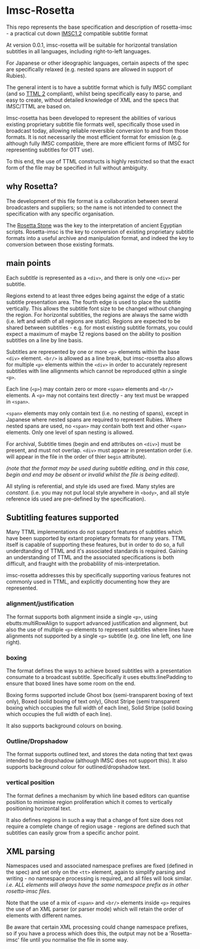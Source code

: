 # Imsc-Rosetta
This repo represents the base specification and description of rosetta-imsc - a practical cut down [IMSC1.2](https://www.w3.org/TR/ttml-imsc1.2/) compatible subtitle format

At version 0.0.1, imsc-rosetta will be suitable for horizontal translation subtitles in all languages, including right-to-left languages.

For Japanese or other ideographic languages, certain aspects of the spec are specifically relaxed (e.g. nested spans are allowed in support of Rubies).

The general intent is to have a subtitle format which is fully IMSC compliant (and so [TTML 2](https://www.w3.org/TR/2018/REC-ttml2-20181108/) compliant), whilst being specifically easy to parse, and easy to create, without detailed knowledge of XML and the specs that IMSC/TTML are based on.

Imsc-rosetta has been developed to represent the abilities of various existing proprietary subtitle file formats well, specifically those used in broadcast today, allowing reliable reversible conversion to and from those formats.  It is not necessarily the most efficient format for emission (e.g. although fully IMSC compatible, there are more efficient forms of IMSC for representing subtitles for OTT use).

To this end, the use of TTML constructs is highly restricted so that the exact form of the file may be specified in full without ambiguity.

## why Rosetta?
The development of this file format is a collaboration between several broadcasters and suppliers; so the name is not intended to connect the specification with any specific organisation.

The [Rosetta Stone](https://en.wikipedia.org/wiki/Rosetta_Stone) was the key to the interpretation of ancient Egyptian scripts.  Rosetta-imsc is the key to conversion of existing proprietary subtitle formats into a useful archive and manipulation format, and indeed the key to conversion between those existing formats.

## main points
Each *subtitle* is represented as a `<div>`, and there is only one `<div>` per subtitle.
  
Regions extend to at least three edges being against the edge of a static subtitle presentation area.  The fourth edge is used to place the subtitle vertically.  This allows the subtitle font size to be changed without changing the region.  For horizontal subtitles, the regions are always the same width (i.e. left and width of all regions are static).  Regions are expected to be shared between subtitles - e.g. for most existing subtitle formats, you could expect a maximum of maybe 12 regions based on the ability to position subtitles on a line by line basis.
  
Subtitles are represented by one or more `<p>` elements within the base `<div>` element.  `<br/>` is allowed as a line break, but imsc-rosetta also allows for multiple `<p>` elements within the `<div>` in order to accurately represent subtitles with line allignments which cannot be reproduced qithin a single `<p>`.

Each line (`<p>`) may contain zero or more `<span>` elements and `<br/>` elements.  A `<p>` may not contains text directly - any text must be wrapped in `<span>`.
  
`<span>` elements may only contain text (i.e. no nesting of spans), except in Japanese where nested spans are required to represent Rubies.  Where nested spans are used, no `<span>` may contain both text and other `<span>` elements.  Only one level of span nesting is allowed.

For archival, Subtitle times (begin and end attributes on `<div>`) must be present, and must not overlap.  `<div>` must appear in presentation order (i.e. will appear in the file in the order of thier `begin` attribute).

*(note that the format may be used during subtitle editing, and in this case, begin and end may be absent or invalid whilst the file is being edited).*

All styling is referential, and style ids used are fixed.  Many styles are *constant*.  (i.e. you may not put local style anywhere in `<body>`, and all style reference ids used are pre-defined by the specification).

## Subtitling features supported

Many TTML implementations do not support features of subtitles which have been supported by extant propietary formats for many years.  TTML itself is capable of supporting these features, but in order to do so, a full underdtanding of TTML and it's associated standards is required.  Gaining an understanding of TTML and the associated specifications is both difficult, and fraught with the probablility of mis-interpretation.

imsc-rosetta addresses this by specifically supporting various features not commonly used in TTML, and explicitly documenting how they are represented.

### alignment/justification

The format supports both alignment inside a single `<p>`, using ebutts:multiRowAlign to support advanced justification and alignment, but also the use of multiple `<p>` elements to represent subtitles where lines have alignments not supported by a single `<p>` subtitle (e.g. one line left, one line right).

### boxing

The format defines the ways to achieve boxed subtitles with a presentation consumate to a broadcast subtitle.  Specifically it uses ebutts:linePadding to ensure that boxed lines have some room on the end.

Boxing forms supported include Ghost box (semi-transparent boxing of text only), Boxed (solid boxing of text only), Ghost Stripe (semi transparent boxing which occupies the full width of each line), Solid Stripe (solid boxing which occupies the full width of each line).

It also supports background colours on boxing.

### Outline/Dropshadow

The format supports outlined text, and stores the data noting that text qwas intended to be dropshadow (although IMSC does not support this).  It also supports background colour for outlined/dropshadow text.

### vertical position

The format defines a mechanism by which line based editors can quantise position to minimise region proliferation which it comes to vertically positioning horizontal text.  

It also defines regions in such a way that a change of font size does not require a complete change of region usage - regions are defined such that subtitles can easily grow from a specific anchor point.

## XML parsing
Namespaces used and associated namespace prefixes are fixed (defined in the spec) and set only on the `<tt>` element, again to simplify parsing and writing - no namespace processing is required, and all files will look similar.  *i.e. ALL elements will always have the same namespace prefix as in other rosetta-imsc files.*

Note that the use of a mix of `<span>` and `<br/>` elements inside `<p>` requires the use of an XML parser (or parser mode) which will retain the order of elements with different names.

Be aware that certain XML processing could change namespace prefixes, so if you have a process which does this, the output may not be a 'Rosetta-imsc' file until you normalise the file in some way.
